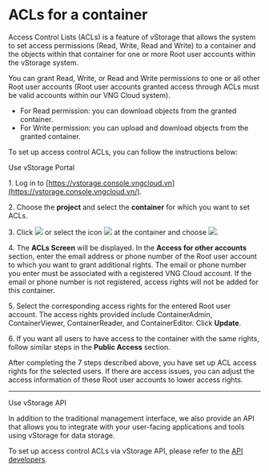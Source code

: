 # ACLs for a container

Access Control Lists (ACLs) is a feature of vStorage that allows the system to set access permissions (Read, Write, Read and Write) to a container and the objects within that container for one or more Root user accounts within the vStorage system.

You can grant Read, Write, or Read and Write permissions to one or all other Root user accounts (Root user accounts granted access through ACLs must be valid accounts within our VNG Cloud system).

* For Read permission: you can download objects from the granted container.
* For Write permission: you can upload and download objects from the granted container.

To set up access control ACLs, you can follow the instructions below:

&#x20;Use vStorage Portal

1\. Log in to [https://vstorage.console.vngcloud.vn](https://vstorage.console.vngcloud.vn/).

2\. Choose the **project** and select the **container** for which you want to set ACLs.

3\. Click ![](https://docs.vngcloud.vn/download/thumbnails/67994117/image2023-3-6\_10-26-12.png?version=1\&modificationDate=1700712062000\&api=v2) or select the icon ![](https://docs.vngcloud.vn/download/thumbnails/67994117/image2023-2-6\_10-20-54.png?version=1\&modificationDate=1700712062000\&api=v2) at the container and choose ![](https://docs.vngcloud.vn/download/thumbnails/67994117/image2023-11-23\_11-4-6.png?version=1\&modificationDate=1700712246000\&api=v2).

4\. The **ACLs Screen** will be displayed. In the **Access for other accounts** section, enter the email address or phone number of the Root user account to which you want to grant additional rights. The email or phone number you enter must be associated with a registered VNG Cloud account. If the email or phone number is not registered, access rights will not be added for this container.

5\. Select the corresponding access rights for the entered Root user account. The access rights provided include ContainerAdmin, ContainerViewer, ContainerReader, and ContainerEditor. Click **Update**.

6\. If you want all users to have access to the container with the same rights, follow similar steps in the **Public Access** section.

After completing the 7 steps described above, you have set up ACL access rights for the selected users. If there are access issues, you can adjust the access information of these Root user accounts to lower access rights.

***

&#x20;Use vStorage API

In addition to the traditional management interface, we also provide an API that allows you to integrate with your user-facing applications and tools using vStorage for data storage.

To set up access control ACLs via vStorage API, please refer to the [API developers](https://docs.vngcloud.vn/display/VSEN/API+developers).

